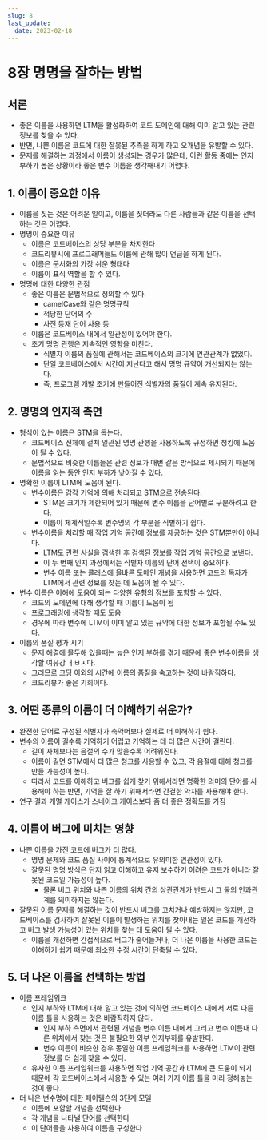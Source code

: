 ```yaml
---
slug: 8
last_update:
  date: 2023-02-18
---
```


# 8장 명명을 잘하는 방법

## 서론

- 좋은 이름을 사용하면 LTM을 활성화하여 코드 도메인에 대해 이미 알고 있는 관련 정보를 찾을 수 있다.
- 반면, 나쁜 이름은 코드에 대한 잘못된 추측을 하게 하고 오개념을 유발할 수 있다.
- 문제를 해결하는 과정에서 이름이 생성되는 경우가 많은데, 이런 활동 중에는 인지 부하가 높은 상황이라 좋은 변수 이름을 생각해내기 어렵다.

## 1. 이름이 중요한 이유

- 이름을 짓는 것은 어려운 일이고, 이름을 짓더라도 다른 사람들과 같은 이름을 선택하는 것은 어렵다.
- 명명이 중요한 이유
  - 이름은 코드베이스의 상당 부분을 차지한다
  - 코드리뷰시에 프로그래머들도 이름에 관해 많이 언급을 하게 된다.
  - 이름은 문서화의 가장 쉬운 형태다
  - 이름이 표식 역할을 할 수 있다.
- 명명에 대한 다양한 관점
  - 좋은 이름은 문법적으로 정의할 수 있다.
    - camelCase와 같은 명명규칙
    - 적당한 단어의 수
    - 사전 등재 단어 사용 등
  - 이름은 코드베이스 내에서 일관성이 있어야 한다.
  - 초기 명명 관행은 지속적인 영향을 미친다.
    - 식별자 이름의 품질에 관해서는 코드베이스의 크기에 연관관계가 없었다.
    - 단일 코드베이스에서 시간이 지난다고 해서 명명 규약이 개선되지는 않는다.
    - 즉, 프로그램 개발 초기에 만들어진 식별자의 품질이 계속 유지된다.

## 2. 명명의 인지적 측면

- 형식이 있는 이름은 STM을 돕는다.
  - 코드베이스 전체에 걸쳐 일관된 명명 관행을 사용하도록 규정하면 청킹에 도움이 될 수 있다.
  - 문법적으로 비슷한 이름들은 관련 정보가 매번 같은 방식으로 제시되기 때문에 이름을 읽는 동안 인지 부하가 낮아질 수 있다.
- 명확한 이름이 LTM에 도움이 된다.
  - 변수이름은 감각 기억에 의해 처리되고 STM으로 전송된다.
    - STM은 크기가 제한되어 있기 때문에 변수 이름을 단어별로 구분하려고 한다.
    - 이름이 체계적일수록 변수명의 각 부분을 식별하기 쉽다.
  - 변수이름을 처리할 때 작업 기억 공간에 정보를 제공하는 것은 STM뿐만이 아니다.
    - LTM도 관련 사실을 검색한 후 검색된 정보를 작업 기억 공간으로 보낸다.
    - 이 두 번째 인지 과정에서는 식별자 이름의 단어 선택이 중요하다.
    - 변수 이름 또는 클래스에 올바른 도메인 개념을 사용하면 코드의 독자가 LTM에서 관련 정보를 찾는 데 도움이 될 수 있다.
- 변수 이름은 이해에 도움이 되는 다양한 유형의 정보를 포함할 수 있다.
  - 코드의 도메인에 대해 생각할 때 이름이 도움이 됨
  - 프로그래밍에 생각할 때도 도움
  - 경우에 따라 변수에 LTM이 이미 알고 있는 규약에 대한 정보가 포함될 수도 있다.
- 이름의 품질 평가 시기
  - 문제 해결에 몰두해 있을때는 높은 인지 부하를 겪기 때문에 좋은 변수이름을 생각할 여유강 ㅓㅂㅅ다.
  - 그러므로 코딩 이외의 시간에 이름의 품질을 숙고하는 것이 바람직하다.
  - 코드리뷰가 좋은 기회이다.

## 3. 어떤 종류의 이름이 더 이해하기 쉬운가?

- 완전한 단어로 구성된 식별자가 축약어보다 실제로 더 이해하기 쉽다.
- 변수의 이름이 길수록 기억하기 어렵고 기억하는 데 더 많은 시간이 걸린다.
  - 길이 자체보다는 음절의 수가 많을수록 어려워진다.
  - 이름이 길면 STM에서 더 많은 청크를 사용할 수 있고, 각 음절에 대해 청크를 만들 가능성이 높다.
  - 따라서 코드를 이해하고 버그를 쉽게 찾기 위해서라면 명확한 의미의 단어를 사용해야 하는 반면, 기억을 잘 하기 위해서라면 간결한 약자를 사용해야 한다.
- 연구 결과 캐멀 케이스가 스네이크 케이스보다 좀 더 좋은 정확도를 가짐

## 4. 이름이 버그에 미치는 영향

- 나쁜 이름을 가진 코드에 버그가 더 많다.
  - 명명 문제와 코드 품질 사이에 통계적으로 유의미한 연관성이 있다.
  - 잘못된 명명 방식은 단지 읽고 이해하고 유지 보수하기 어려운 코드가 아니라 잘못된 코드일 가능성이 높다.
    - 물론 버그 위치와 나쁜 이름의 위치 간의 상관관계가 반드시 그 둘의 인과관계를 의미하지는 않는다.
- 잘못된 이름 문제를 해결하는 것이 반드시 버그를 고치거나 예방하지는 않지만, 코드베이스를 검사하여 잘못된 이름이 발생하는 위치를 찾아내는 일은 코드를 개선하고 버그 발생 가능성이 있는 위치를 찾는 데 도움이 될 수 있다.
  - 이름을 개선하면 간접적으로 버그가 줄어들거나, 더 나은 이름을 사용한 코드는 이해하기 쉽기 때문에 최소한 수정 시간이 단축될 수 있다.

## 5. 더 나은 이름을 선택하는 방법

- 이름 프레임워크
  - 인지 부하와 LTM에 대해 알고 있는 것에 의하면 코드베이스 내에서 서로 다른 이름 틀을 사용하는 것은 바람직하지 않다.
    - 인지 부하 측면에서 관련된 개념을 변수 이름 내에서 그리고 변수 이름내 다른 위치에서 찾는 것은 불필요한 외부 인지부하를 유발한다.
    - 변수 이름이 비슷한 경우 동일한 이름 프레임워크를 사용하면 LTM이 관련 정보를 더 쉽게 찾을 수 있다.
  - 유사한 이름 프레임워크를 사용하면 작업 기억 공간과 LTM에 큰 도움이 되기 때문에 각 코드베이스에서 사용할 수 있는 여러 가지 이름 틀을 미리 정해놓는 것이 좋다.
- 더 나은 변수명에 대한 페이텔슨의 3단계 모델
  - 이름에 포함할 개념을 선택한다
  - 각 개념을 나타낼 단어를 선택한다
  - 이 단어들을 사용하여 이름을 구성한다
